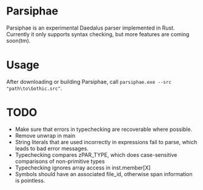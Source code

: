 # Parsiphae

Parsiphae is an experimental Daedalus parser implemented in Rust. Currently it only supports syntax checking, but more features are coming soon(tm).

# Usage
After downloading or building Parsiphae, call `parsiphae.exe --src "path\to\Gothic.src"`.


# TODO
* Make sure that errors in typechecking are recoverable where possible.
* Remove unwrap in main
* String literals that are used incorrectly in expressions fail to parse, which leads to bad error messages.
* Typechecking compares zPAR_TYPE, which does case-sensitive comparisons of non-primitive types
* Typechecking ignores array access in inst.member[X]
* Symbols should have an associated file_id, otherwise span information is pointless.